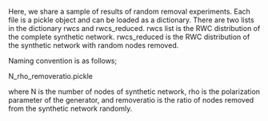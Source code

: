 Here, we share a sample of results of random removal experiments. Each file is a pickle object and can be loaded as a dictionary. There are two lists in the dictionary rwcs and rwcs_reduced. rwcs list is the RWC distribution of the complete synthetic network. rwcs_reduced is the RWC distribution of the synthetic network with random nodes removed.

Naming convention is as follows;

N_rho_removeratio.pickle

where N is the number of nodes of synthetic network, rho is the polarization parameter of the generator, and removeratio is the ratio of nodes removed from the synthetic network randomly.
